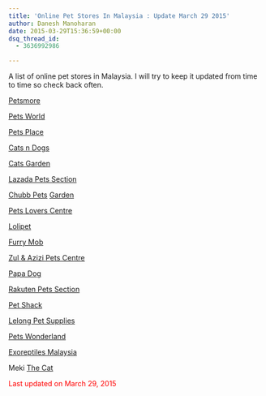 ```yaml
---
title: 'Online Pet Stores In Malaysia : Update March 29 2015'
author: Danesh Manoharan
date: 2015-03-29T15:36:59+00:00
dsq_thread_id:
  - 3636992986

---
```

A list of online pet stores in Malaysia. I will try to keep it updated from time to time so check back often.

[Petsmore][1]

[Pets World][2]

[Pets Place][3]

[Cats n Dogs][4]

[Cats Garden][5]

[Lazada Pets Section][6]

[Chubb Pets][7] [Garden][7]

[Pets Lovers Centre][8]

[Lolipet][9]

[Furry Mob][10]

[Zul & Azizi Pets Centre][11]

[Papa Dog][12]

[Rakuten Pets Section][13]

[Pet Shack][14]

[Lelong Pet Supplies][15]

[Pets Wonderland][16]

[Exoreptiles Malaysia][17]

Meki <a title="Meki The Cat" href="http://mekithecat.com/" target="_blank">The Cat</a>

<span style="color: #ff0000;">Last updated on March 29, 2015 </span>

 [1]: http://www.petsmore.com/ "Petsmore"
 [2]: http://www.petsworld.my/ "Pets World"
 [3]: http://www.petsplace.com.my/ "Pets Place"
 [4]: http://www.catsndogs.my/store/ "CatsnDogs"
 [5]: http://www.catsgarden.com.my/ "Cats Garden"
 [6]: http://www.lazada.com.my/shop-pets/ "Lazada Pets Section"
 [7]: http://www.chubbypetsgarden.com/ "Chubby Pets Garden"
 [8]: http://www.petloverscentre.com.my/ "Pets Lovers Centre"
 [9]: http://lolipet.com.my/ "Lolipet"
 [10]: http://www.furrymob.com/ "Furry Mob"
 [11]: http://www.zulazizipetscentre.com.my/ "Zul & Azizi Pets Centre"
 [12]: http://www.papadog.org/ "Papa Dog"
 [13]: http://www.rakuten.com.my/category/211/ "Rakuten Pets Section"
 [14]: http://petshack.com.my/ "Pet Shack"
 [15]: http://www.lelong.com.my/pet-supplies/ "Lelong Pet Supplies"
 [16]: http://www.petswonderland.com.my/ "Pets Wonderland"
 [17]: http://www.exoreptiles.com/my/index.php?main_page=index "Exoreptiles Malaysia"